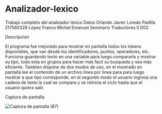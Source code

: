 # Analizador-lexico
Trabajo completo del analizador léxico
Datos 
Orlando Javier Loredo Padilla 
217560328
López Franco Michel Emanuel 
Seminario Traductores II D02

Descripción

El programa fue mejorado para mostrar en pantalla todos los tokens disponibles, que van desde los identificadores, puntos, operadores, etc. Funciona guardando texto en una variable para luego compararla y mostrar su tipo, todo esta en grupos para hacer más facil su busqueda y sea más eficiente.
Tambien dispone de dos modos de uso, en el mostrado en pantalla lee el contenido de un archivo linea por linea para para luego mostrar a que tipo corresponde, en el segundo modo el usuario ingresa una cadena de texto la cual se compara y se reinicia el ciclo hasta que el usuario quiera salir.  

Captura de pantalla 

![Captura de pantalla (87)](https://user-images.githubusercontent.com/123122353/213876604-31ab8286-d229-4a71-b9f4-33fb8e47d8e4.png)
